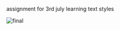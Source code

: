 assignment for 3rd july
learning text styles

![final](https://github.com/Avipsa-Biswal/AndroidStudioInternship/assets/130790574/07767c7b-4058-4eae-8039-a09c6b654f84)
